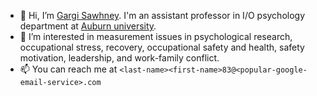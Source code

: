 - 👋 Hi, I’m [Gargi Sawhney](https://www.linkedin.com/in/gargisawhney/). I'm an assistant professor in I/O psychology department at [Auburn university](http://auburn.edu).
- 👀 I’m interested in measurement issues in psychological research, occupational stress, recovery, occupational safety and health, safety motivation, leadership, and work-family conflict.
- 📫 You can reach me at `<last-name><first-name>83@<popular-google-email-service>.com`

<!---
sawhneygargi/sawhneygargi is a ✨ special ✨ repository because its `README.md` (this file) appears on your GitHub profile.
You can click the Preview link to take a look at your changes.
--->
